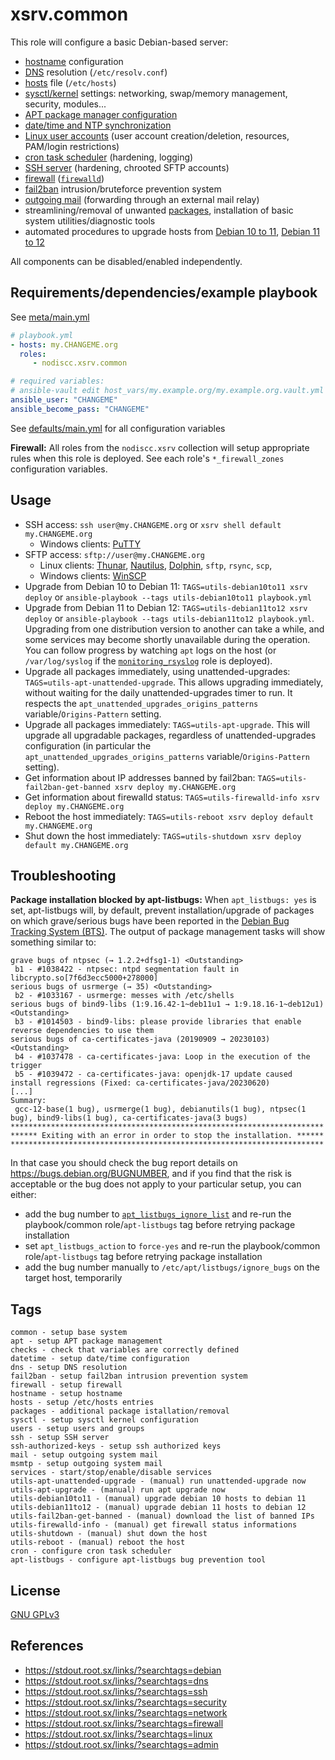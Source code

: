 # xsrv.common

This role will configure a basic Debian-based server:

- [hostname](tasks/hostname.yml) configuration
- [DNS](tasks/dns.yml) resolution (`/etc/resolv.conf`)
- [hosts](tasks/hosts.yml) file (`/etc/hosts`)
- [sysctl/kernel](tasks/sysctl.yml) settings: networking, swap/memory management, security, modules...
- [APT package manager configuration](tasks/apt.yml)
- [date/time and NTP synchronization](tasks/datetime.yml)
- [Linux user accounts](tasks/users.yml) (user account creation/deletion, resources, PAM/login restrictions)
- [cron task scheduler](tasks/cron.yml) (hardening, logging)
- [SSH server](tasks/ssh.yml) (hardening, chrooted SFTP accounts)
- [firewall](tasks/firewalld.yml) ([`firewalld`](https://en.wikipedia.org/wiki/Firewalld))
- [fail2ban](tasks/fail2ban.yml) intrusion/bruteforce prevention system
- [outgoing mail](tasks/mail.yml) (forwarding through an external mail relay)
- streamlining/removal of unwanted [packages](tasks/packages.yml), installation of basic system utilities/diagnostic tools
- automated procedures to upgrade hosts from [Debian 10 to 11](tasks/utils-debian10to11.yml), [Debian 11 to 12](tasks/utils-debian11to12.yml)

All components can be disabled/enabled independently.


## Requirements/dependencies/example playbook

See [meta/main.yml](meta/main.yml)


```yaml
# playbook.yml
- hosts: my.CHANGEME.org
  roles:
     - nodiscc.xsrv.common

# required variables:
# ansible-vault edit host_vars/my.example.org/my.example.org.vault.yml
ansible_user: "CHANGEME"
ansible_become_pass: "CHANGEME"
```

See [defaults/main.yml](defaults/main.yml) for all configuration variables

**Firewall:** All roles from the `nodiscc.xsrv` collection will setup appropriate rules when this role is deployed. See each role's `*_firewall_zones` configuration variables.


## Usage

- SSH access: `ssh user@my.CHANGEME.org` or `xsrv shell default my.CHANGEME.org`
  - Windows clients: [PuTTY](https://www.chiark.greenend.org.uk/~sgtatham/putty/)
- SFTP access: `sftp://user@my.CHANGEME.org`
  - Linux clients: [Thunar](http://docs.xfce.org/xfce/thunar/start), [Nautilus](https://wiki.gnome.org/action/show/Apps/Nautilus), [Dolphin](https://www.kde.org/applications/system/dolphin/), `sftp`, `rsync`, `scp`,
  - Windows clients: [WinSCP](https://winscp.net/eng/index.php)
- Upgrade from Debian 10 to Debian 11: `TAGS=utils-debian10to11 xsrv deploy` or `ansible-playbook --tags utils-debian10to11 playbook.yml`
- Upgrade from Debian 11 to Debian 12: `TAGS=utils-debian11to12 xsrv deploy` or `ansible-playbook --tags utils-debian11to12 playbook.yml`. Upgrading from one distribution version to another can take a while, and some services may become shortly unavailable during the operation. You can follow progress by watching `apt` logs on the host (or `/var/log/syslog` if the [`monitoring_rsyslog`](../monitoring_rsyslog) role is deployed).
- Upgrade all packages immediately, using unattended-upgrades: `TAGS=utils-apt-unattended-upgrade`. This allows upgrading immediately, without waiting for the daily unattended-upgrades timer to run. It respects the `apt_unattended_upgrades_origins_patterns` variable/`Origins-Pattern` setting.
- Upgrade all packages immediately: `TAGS=utils-apt-upgrade`. This will upgrade all upgradable packages, regardless of unattended-upgrades configuration (in particular the `apt_unattended_upgrades_origins_patterns` variable/`Origins-Pattern` setting).
- Get information about IP addresses banned by fail2ban: `TAGS=utils-fail2ban-get-banned xsrv deploy my.CHANGEME.org`
- Get information about firewalld status: `TAGS=utils-firewalld-info xsrv deploy my.CHANGEME.org`
- Reboot the host immediately: `TAGS=utils-reboot xsrv deploy default my.CHANGEME.org`
- Shut down the host immediately: `TAGS=utils-shutdown xsrv deploy default my.CHANGEME.org`

## Troubleshooting

**Package installation blocked by apt-listbugs:** When `apt_listbugs: yes` is set, apt-listbugs will, by default, prevent installation/upgrade of packages on which grave/serious bugs have been reported in the [Debian Bug Tracking System (BTS)](https://www.debian.org/Bugs/). The output of package management tasks will show something similar to:

```
grave bugs of ntpsec (→ 1.2.2+dfsg1-1) <Outstanding>
 b1 - #1038422 - ntpsec: ntpd segmentation fault in libcrypto.so[7f6d3ecc5000+278000]
serious bugs of usrmerge (→ 35) <Outstanding>
 b2 - #1033167 - usrmerge: messes with /etc/shells
serious bugs of bind9-libs (1:9.16.42-1~deb11u1 → 1:9.18.16-1~deb12u1) <Outstanding>
 b3 - #1014503 - bind9-libs: please provide libraries that enable reverse dependencies to use them
serious bugs of ca-certificates-java (20190909 → 20230103) <Outstanding>
 b4 - #1037478 - ca-certificates-java: Loop in the execution of the trigger
 b5 - #1039472 - ca-certificates-java: openjdk-17 update caused install regressions (Fixed: ca-certificates-java/20230620)
[...]
Summary:
 gcc-12-base(1 bug), usrmerge(1 bug), debianutils(1 bug), ntpsec(1 bug), bind9-libs(1 bug), ca-certificates-java(3 bugs)
**********************************************************************
****** Exiting with an error in order to stop the installation. ******
**********************************************************************
```

In that case you should check the bug report details on https://bugs.debian.org/BUGNUMBER, and if you find that the risk is acceptable or the bug does not apply to your particular setup, you can either:
- add the bug number to [`apt_listbugs_ignore_list`](defaults/main.yml) and re-run the playbook/common role/`apt-listbugs` tag before retrying package installation
- set `apt_listbugs_action` to `force-yes` and re-run the playbook/common role/`apt-listbugs` tag before retrying package installation
- add the bug number manually to `/etc/apt/listbugs/ignore_bugs` on the target host, temporarily

## Tags

<!--BEGIN TAGS LIST-->
```
common - setup base system
apt - setup APT package management
checks - check that variables are correctly defined
datetime - setup date/time configuration
dns - setup DNS resolution
fail2ban - setup fail2ban intrusion prevention system
firewall - setup firewall
hostname - setup hostname
hosts - setup /etc/hosts entries
packages - additional package istallation/removal
sysctl - setup sysctl kernel configuration
users - setup users and groups
ssh - setup SSH server
ssh-authorized-keys - setup ssh authorized keys
mail - setup outgoing system mail
msmtp - setup outgoing system mail
services - start/stop/enable/disable services
utils-apt-unattended-upgrade - (manual) run unattended-upgrade now
utils-apt-upgrade - (manual) run apt upgrade now
utils-debian10to11 - (manual) upgrade debian 10 hosts to debian 11
utils-debian11to12 - (manual) upgrade debian 11 hosts to debian 12
utils-fail2ban-get-banned - (manual) download the list of banned IPs
utils-firewalld-info - (manual) get firewall status informations
utils-shutdown - (manual) shut down the host
utils-reboot - (manual) reboot the host
cron - configure cron task scheduler
apt-listbugs - configure apt-listbugs bug prevention tool
```
<!--END TAGS LIST-->


## License

[GNU GPLv3](../../LICENSE)


## References

- https://stdout.root.sx/links/?searchtags=debian
- https://stdout.root.sx/links/?searchtags=dns
- https://stdout.root.sx/links/?searchtags=ssh
- https://stdout.root.sx/links/?searchtags=security
- https://stdout.root.sx/links/?searchtags=network
- https://stdout.root.sx/links/?searchtags=firewall
- https://stdout.root.sx/links/?searchtags=linux
- https://stdout.root.sx/links/?searchtags=admin
